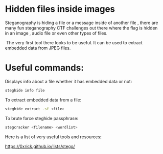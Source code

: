 # Hidden files inside images
 
 Steganography is hiding a file or a message inside of another file , there are many fun steganography CTF challenges out there where the flag is hidden in an image , audio file or even other types of files.
 
 The very first tool there looks to be useful. It can be used to extract embedded data from JPEG files.
 
# Useful commands: 

Displays info about a file whether it has embedded data or not:
 
```bash
steghide info file 
```

To extract embedded data from a file:
 
```bash
steghide extract -sf <file>
```

To brute force steghide passphrase:

```bash
stegcracker <filename> <wordlist>
```
Here is a list of very useful tools and resources:

https://0xrick.github.io/lists/stego/
